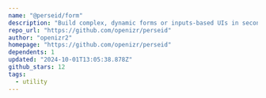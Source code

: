 ```yaml
---
name: "@perseid/form"
description: "Build complex, dynamic forms or inputs-based UIs in seconds"
repo_url: "https://github.com/openizr/perseid"
author: "openizr2"
homepage: "https://github.com/openizr/perseid"
dependents: 1
updated: "2024-10-01T13:05:38.878Z"
github_stars: 12
tags: 
  - utility
---
```

